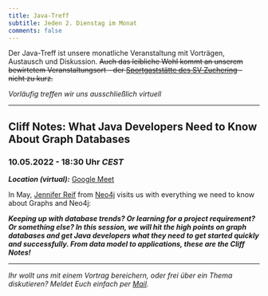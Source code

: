 ```yaml
---
title: Java-Treff
subtitle: Jeden 2. Dienstag im Monat
comments: false
---
```


Der Java-Treff ist unsere monatliche Veranstaltung mit Vorträgen, Austausch und Diskussion.
~~Auch das leibliche Wohl kommt an unserem bewirtetem Veranstaltungsort - der [Sportgaststätte des SV Zuchering](https://goo.gl/maps/WdFPbCwjdqWQr5eUA) - nicht zu kurz.~~

_Vorläufig treffen wir uns ausschließlich virtuell_

---

## Cliff Notes: What Java Developers Need to Know About Graph Databases
### 10.05.2022 - 18:30 Uhr *CEST*

***Location (virtual):*** [Google Meet](https://meet.google.com/get-jzpw-qxm)

In May, [Jennifer Reif](https://jmhreif.com/) from [Neo4j](https://neo4j.com/) visits us with everything we need to know about Graphs and Neo4j:

***Keeping up with database trends? Or learning for a project requirement? Or something else? In this session, we will hit the high points on graph databases and get Java developers what they need to get started quickly and successfully. From data model to applications, these are the Cliff Notes!***

---

*Ihr wollt uns mit einem Vortrag bereichern, oder frei über ein Thema diskutieren?
Meldet Euch einfach per [Mail](mailto:info@jug-in.bayern).*
